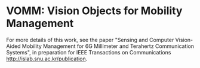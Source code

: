 # VOMM: Vision Objects for Mobility Management 

For more details of this work, see the paper "Sensing and Computer Vision-Aided Mobility Management for 6G Millimeter and Terahertz
Communication Systems", in preparation for IEEE Transactions on Communications http://islab.snu.ac.kr/publication.
